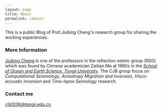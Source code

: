 ```yaml
---
layout: page
title: About
permalink: /about/
---
```


This is a public Blog of Prof.Jiubing Cheng's research group for sharing the 
working experiences.

### More Information

[Jiubing Cheng](http://mgg.tongji.edu.cn/space/cjb/main.psp) is one of the professors in the reflection seimic group (RSG) which was found by Chinese academician Zaitian Ma at 1980s in the *[School of Ocean and Earth Science, Tongji University](http://mgg.tongji.edu.cn/)*. The CJB group focus on *Computational Seismology*, *Anisotropy Migration and Inversion*, *Visco-acoustic inversion* and *Time-lapse Seimology* research. 

### Contact me

[cjb1206@tongji.edu.cn](mailto:cjb1206@tongji.edu.cn)
